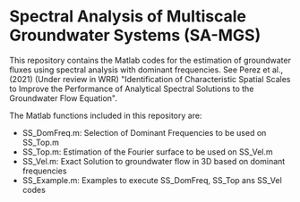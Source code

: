 # Spectral Analysis of Multiscale Groundwater Systems (SA-MGS)

This repository contains the Matlab codes for the estimation of groundwater fluxes using spectral analysis with dominant frequencies. See Perez et al., (2021) (Under review in WRR) "Identification of Characteristic Spatial Scales to Improve the Performance of Analytical Spectral Solutions to the Groundwater Flow Equation".

The Matlab functions included in this repository are:
- SS_DomFreq.m: Selection of Dominant Frequencies to be used on SS_Top.m
- SS_Top.m: Estimation of the Fourier surface to be used on SS_Vel.m
- SS_Vel.m: Exact Solution to groundwater flow in 3D based on dominant frequencies
- SS_Example.m: Examples to execute SS_DomFreq, SS_Top ans SS_Vel codes 

